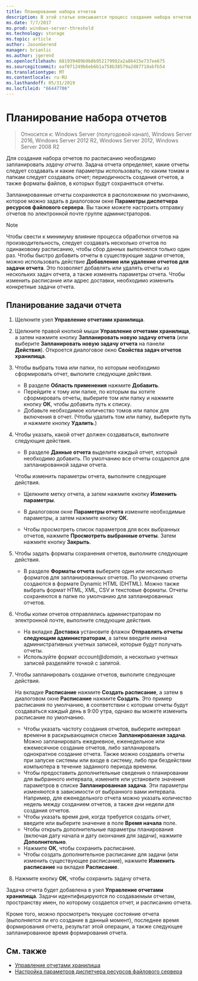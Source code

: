 ```yaml
---
title: Планирование набора отчетов
description: В этой статье описывается процесс создания набора отчетов по расписанию
ms.date: 7/7/2017
ms.prod: windows-server-threshold
ms.technology: storage
ms.topic: article
author: JasonGerend
manager: brianlic
ms.author: jgerend
ms.openlocfilehash: 681939409b9b8b952179992a2a86415e737ee675
ms.sourcegitcommit: eaf071249b6eb6b1a758b38579a2d87710abfb54
ms.translationtype: MT
ms.contentlocale: ru-RU
ms.lasthandoff: 05/31/2019
ms.locfileid: "66447706"
---
```

# <a name="schedule-a-set-of-reports"></a>Планирование набора отчетов

> Относится к: Windows Server (полугодовой канал), Windows Server 2016, Windows Server 2012 R2, Windows Server 2012, Windows Server 2008 R2

Для создания набора отчетов по расписанию необходимо запланировать *задачу отчета.* Задача отчета определяет, какие отчеты следует создавать и какие параметры использовать; по каким томам и папкам следует создавать отчет; периодичность создания отчетов, а также форматы файлов, в которых будут сохраняться отчеты.

Запланированные отчеты сохраняются в расположении по умолчанию, которое можно задать в диалоговом окне **Параметры диспетчера ресурсов файлового сервера**. Вы также можете настроить отправку отчетов по электронной почте группе администраторов.

> [!Note]
> Чтобы свести к минимуму влияние процесса обработки отчетов на производительность, следует создавать несколько отчетов по одинаковому расписанию, чтобы сбор данных выполнялся только один раз. Чтобы быстро добавить отчеты в существующие задачи отчетов, можно использовать действие **Добавление или удаление отчетов для задачи отчета**. Это позволяет добавлять или удалять отчеты из нескольких задач отчета, а также изменять параметры отчета. Чтобы изменить расписание или адрес доставки, необходимо изменить конкретные задачи отчета.

## <a name="to-schedule-a-report-task"></a>Планирование задачи отчета

1. Щелкните узел **Управление отчетами хранилища**.

2. Щелкните правой кнопкой мыши **Управление отчетами хранилища**, а затем нажмите кнопку **Запланировать новую задачу отчета** (или выберите **Запланировать новую задачу отчета** на панели **Действия**). Откроется диалоговое окно **Свойства задач отчетов хранилища**.

3. Чтобы выбрать тома или папки, по которым необходимо сформировать отчет, выполите следующие действия.

   -   В разделе **Область применения** нажмите **Добавить**.
   -   Перейдите к тому или папке, по которым вы хотите сформировать отчеты, выберите том или папку и нажмите кнопку **ОК**, чтобы добавить путь к списку.
   -   Добавьте необходимое количество томов или папок для включения в отчет. (Чтобы удалить том или папку, выберите путь и нажмите кнопку **Удалить**.)

4. Чтобы указать, какой отчет должен создаваться, выполните следующие действия.

   -  В разделе **Данные отчета** выделите каждый отчет, который необходимо добавить. По умолчанию все отчеты создаются для запланированной задачи отчета.

   Чтобы изменить параметры отчета, выполните следующие действия.

   -   Щелкните метку отчета, а затем нажмите кнопку **Изменить параметры**.
   -   В диалоговом окне **Параметры отчета** измените необходимые параметры, а затем нажмите кнопку **ОК**.

   -   Чтобы просмотреть список параметров для всех выбранных отчетов, нажмите **Просмотреть выбранные отчеты**. Затем нажмите кнопку **Закрыть**.

5. Чтобы задать форматы сохранения отчетов, выполните следующие действия.

   -  В разделе **Форматы отчета** выберите один или несколько форматов для запланированных отчетов. По умолчанию отчеты создаются в формате Dynamic HTML (DHTML). Можно также выбрать формат HTML, XML, CSV и текстовые форматы. Отчеты сохраняются в папке по умолчанию для запланированных отчетов.

6. Чтобы копии отчетов отправлялись администраторам по электронной почте, выполните следующие действия.

   - На вкладке **Доставка** установите флажок **Отправлять отчеты следующим администраторам**, а затем введите имена административных учетных записей, которые будут получать отчеты. 
   - Используйте формат <em>account@domain</em>, а несколько учетных записей разделяйте точкой с запятой.

7. Чтобы запланировать создание отчетов, выполите следующие действия.

   На вкладке **Расписание** нажмите **Создать расписание**, а затем в диалоговом окне **Расписание** нажмите **Создать**. Это пример расписания по умолчанию, в соответствии с которым отчеты будут создаваться каждый день в 9:00 утра, однако вы можете изменить расписание по умолчанию.

   -   Чтобы указать частоту создания отчетов, выберите интервал времени в раскрывающемся списке **Запланированная задача**.
       Можно запланировать ежедневное, еженедельное или ежемесячное создание отчетов, либо запланировать однократное создание отчета. Также можно создавать отчеты при запуске системы или входе в систему, либо при бездействии компьютера в течение заданного периода времени.
   -   Чтобы предоставить дополнительные сведения о планировании для выбранного интервала, измените или установите значения параметров в списке **Запланированная задача**.
       Эти параметры изменяются в зависимости от выбранного вами интервала. Например, для еженедельного отчета можно указать количество недель между созданием отчетов, а также дни недели для создания отчетов.
   -   Чтобы указать время дня, когда требуется создать отчет, введите или выберите значение в поле **Время начала** поле.
   -   Чтобы открыть дополнительные параметры планирования (включая дату начала и дату окончания для задачи), нажмите **Дополнительно**.
   -   Нажмите **ОК**, чтобы сохранить расписание.
   -  Чтобы создать дополнительное расписание для задачи (или изменить существующее расписание), нажмите **Изменить расписание** на вкладке **Расписание**.

8. Нажмите кнопку **ОК**, чтобы сохранить задачу отчета.

Задача отчета будет добавлена в узел **Управление отчетами хранилища**. Задачи идентифицируются по создаваемым отчетам, пространству имен, по которому создается отчет, и расписанию отчета.

Кроме того, можно просмотреть текущее состояние отчета (выполняется ли его создание в данный момент), последнее время формирования отчета, результат этой операции, а также следующее запланированное время формирования отчета.

## <a name="see-also"></a>См. также

-   [Управление отчетами хранилища](storage-reports-management.md)
-   [Настройка параметров диспетчера ресурсов файлового сервера](setting-file-server-resource-manager-options.md)


